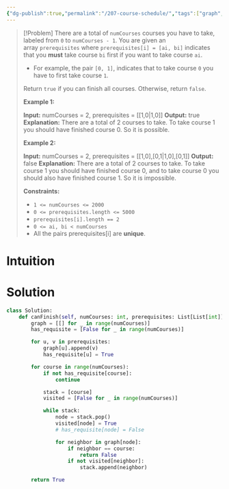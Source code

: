 ```yaml
---
{"dg-publish":true,"permalink":"/207-course-schedule/","tags":["graph","dfs","bfs"]}
---
```


>[!Problem]
>There are a total of `numCourses` courses you have to take, labeled from `0` to `numCourses - 1`. You are given an array `prerequisites` where `prerequisites[i] = [ai, bi]` indicates that you **must** take course `bi` first if you want to take course `ai`.
> 
> - For example, the pair `[0, 1]`, indicates that to take course `0` you have to first take course `1`.
> 
> Return `true` if you can finish all courses. Otherwise, return `false`.
> 
> **Example 1:**
> 
> **Input:** numCourses = 2, prerequisites = [[1,0\|1,0]]
> **Output:** true
> **Explanation:** There are a total of 2 courses to take. 
> To take course 1 you should have finished course 0. So it is possible.
> 
> **Example 2:**
> 
> **Input:** numCourses = 2, prerequisites = [[1,0],[0,1\|1,0],[0,1]]
> **Output:** false
> **Explanation:** There are a total of 2 courses to take. 
> To take course 1 you should have finished course 0, and to take course 0 you should also have finished course 1. So it is impossible.
> 
> **Constraints:**
> 
> - `1 <= numCourses <= 2000`
> - `0 <= prerequisites.length <= 5000`
> - `prerequisites[i].length == 2`
> - `0 <= ai, bi < numCourses`
> - All the pairs prerequisites[i] are **unique**.

# Intuition

# Solution
```python
class Solution:
    def canFinish(self, numCourses: int, prerequisites: List[List[int]]) -> bool:
        graph = [[] for _ in range(numCourses)]
        has_requisite = [False for _ in range(numCourses)]

        for u, v in prerequisites:
            graph[u].append(v)
            has_requisite[u] = True

        for course in range(numCourses):
            if not has_requisite[course]:
                continue

            stack = [course]
            visited = [False for _ in range(numCourses)]

            while stack:
                node = stack.pop()
                visited[node] = True
                # has_requisite[node] = False

                for neighbor in graph[node]:
                    if neighbor == course:
                        return False
                    if not visited[neighbor]:
                        stack.append(neighbor)

        return True
```
